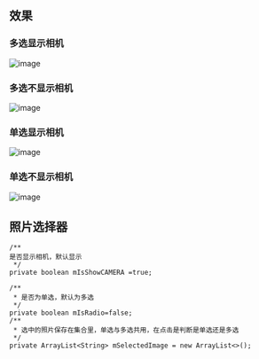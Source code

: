 
## 效果
### 多选显示相机

![image](muchooseshowcamra.gif)

### 多选不显示相机
![image](muchoosenoshowcamra.gif)

### 单选显示相机

![image](siglenoshowcamra.gif)

### 单选不显示相机

![image](sigleshowcamra.gif)





## 照片选择器

    /**
    是否显示相机，默认显示
     */
    private boolean mIsShowCAMERA =true;

    /**
     * 是否为单选，默认为多选
     */
    private boolean mIsRadio=false;
    /**
     * 选中的照片保存在集合里，单选与多选共用，在点击是判断是单选还是多选
     */
    private ArrayList<String> mSelectedImage = new ArrayList<>();
    
